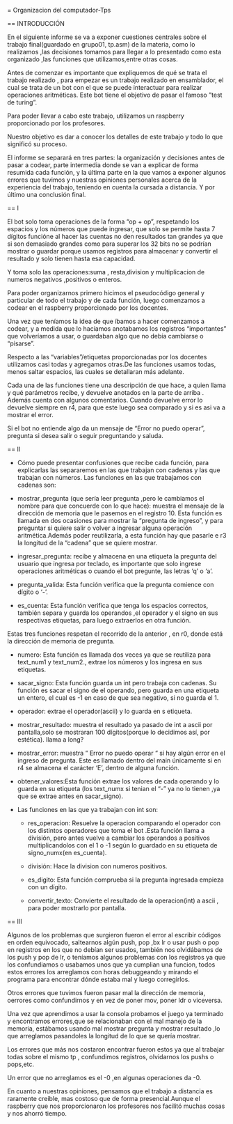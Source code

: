 = Organizacion del computador-Tps

== INTRODUCCIÓN

En el siguiente informe se va a exponer cuestiones centrales sobre el trabajo
final(guardado en grupo01, tp.asm) de la materia, como lo realizamos ,las decisiones
tomamos para llegar a lo presentado como esta organizado ,las funciones que
utilizamos,entre otras cosas.

Antes de comenzar es importante que expliquemos de qué se trata el trabajo realizado ,
para empezar es un trabajo realizado en ensamblador, el cual se trata de un bot con el que
se puede interactuar para realizar operaciones aritméticas. Este bot tiene el objetivo de
pasar el famoso ”test de turing”.

Para poder llevar a cabo este trabajo, utilizamos un raspberry proporcionado por los
profesores.

Nuestro objetivo es dar a conocer los detalles de este trabajo y todo lo que significó su
proceso.

El informe se separará en tres partes: la organización y decisiones antes de pasar a codear,
parte intermedia donde se van a explicar de forma resumida cada función, y la última parte
en la que vamos a exponer algunos errores que tuvimos y nuestras opiniones personales
acerca de la experiencia del trabajo, teniendo en cuenta la cursada a distancia. Y por último
una conclusión final.

== I

El bot solo toma operaciones de la forma “op + op”, respetando los espacios y los números
que puede ingresar, que solo se permite hasta 7 dígitos funcióne al hacer las cuentas no
den resultados tan grandes ya que si son demasiado grandes como para superar los 32 bits
no se podrían mostrar o guardar porque usamos registros para almacenar y convertir el
resultado y solo tienen hasta esa capacidad.

Y toma solo las operaciones:suma , resta,division y multiplicacion de numeros negativos
,positivos o enteros.

Para poder organizarnos primero hicimos el pseudocódigo general y particular de todo el
trabajo y de cada función, luego comenzamos a codear en el raspberry proporcionado por
los docentes.

Una vez que teníamos la idea de que íbamos a hacer comenzamos a codear, y a medida
que lo hacíamos anotabamos los registros “importantes” que volveríamos a usar, o
guardaban algo que no debía cambiarse o “pisarse”.

Respecto a las “variables”/etiquetas proporcionadas por los docentes utilizamos casi todas
y agregamos otras.De las funciones usamos todas, menos saltar espacios, las cuales se
detallaran más adelante.

Cada una de las funciones tiene una descripción de que hace, a quien llama y qué
parámetros recibe, y devuelve anotados en la parte de arriba . Además cuenta con algunos
comentarios. Cuando devuelve error lo devuelve siempre en r4, para que este luego sea
comparado y si es asi va a mostrar el error.

Si el bot no entiende algo da un mensaje de “Error no puedo operar”, pregunta si desea salir
o seguir preguntando y saluda.

== II

- Cómo puede presentar confusiones que recibe cada función, para explicarlas las
separaremos en las que trabajan con cadenas y las que trabajan con números.
Las funciones en las que trabajamos con cadenas son:

 * mostrar_pregunta (que sería leer pregunta ,pero le cambiamos el nombre para que
concuerde con lo que hace): muestra el mensaje de la dirección de memoria que le
pasemos en el registro 10. Esta función es llamada en dos ocasiones para mostrar la
“pregunta de ingreso”, y para preguntar si quiere salir o volver a ingresar alguna operación
aritmética.Además poder reutilizarla, a esta función hay que pasarle e r3 la longitud de la
“cadena” que se quiere mostrar.

 * ingresar_pregunta: recibe y almacena en una etiqueta la pregunta del usuario que ingresa
 por teclado, es importante que solo ingrese operaciones aritméticas o cuando el bot
 pregunte, las letras ‘q’ o ‘a’.

 * pregunta_valida: Esta función verifica que la pregunta comience con dígito o ‘-’.

 * es_cuenta: Esta función verifica que tenga los espacios correctos, también separa y guarda
 los operandos ,el operador y el signo en sus respectivas etiquetas, para luego extraerlos en
 otra función.

Estas tres funciones respetan el recorrido de la anterior , en r0, donde está la dirección de
memoria de pregunta.

 * numero: Esta función es llamada dos veces ya que se reutiliza para text_num1 y
 text_num2., extrae los números y los ingresa en sus etiquetas.

 * sacar_signo: Esta función guarda un int pero trabaja con cadenas. Su función es sacar el
 signo de el operando, pero guarda en una etiqueta un entero, el cual es -1 en caso de que
 sea negativo, si no guarda el 1.

 * operador: extrae el operador(ascii) y lo guarda en s etiqueta.

 * mostrar_resultado: muestra el resultado ya pasado de int a ascii por pantalla,solo se
mostraran 100 dígitos(porque lo decidimos así, por estética). llama a long?

 * mostrar_error: muestra “ Error no puedo operar “ si hay algún error en el ingreso de
pregunta. Este es llamado dentro del main únicamente si en r4 se almacena el carácter ‘E’,
dentro de alguna función.

 * obtener_valores:Esta función extrae los valores de cada operando y lo guarda en su
etiqueta (los text_numx si tenian el “-” ya no lo tienen ,ya que se extrae antes en
sacar_signo).

- Las funciones en las que ya trabajan con int son:

  * res_operacion: Resuelve la operacion comparando el operador con los distintos
    operadores que toma el bot .Esta función llama a división, pero antes vuelve a cambiar los
    operandos a positivos multiplicandolos con el 1 o -1 según lo guardado en su etiqueta de
    signo_numx(en es_cuenta).

  * división: Hace la division con numeros positivos.

  * es_digito: Esta función comprueba si la pregunta ingresada empieza con un dígito.

  * convertir_texto: Convierte el resultado de la operacion(int) a ascii , para poder mostrarlo
    por pantalla.

== III

Algunos de los problemas que surgieron fueron el error al escribir códigos en orden
equivocado, saltearnos algún push, pop ,bx lr o usar push o pop en registros en los que no
debían ser usados, también nos olvidábamos de los push y pop de lr, o teníamos algunos
problemas con los registros ya que los confundiamos o usabamos unos que ya cumplian
una funcion, todos estos errores los arreglamos con horas debuggeando y mirando el
programa para encontrar dónde estaba mal y luego corregirlos.

Otros errores que tuvimos fueron pasar mal la dirección de memoria, oerrores como
confundirnos y en vez de poner mov, poner ldr o viceversa.

Una vez que aprendimos a usar la consola probamos el juego ya terminado y encontramos
errores,que se relacionaban con el mal manejo de la memoria, estábamos usando mal
mostrar pregunta y mostrar resultado ,lo que arreglamos pasandoles la longitud de lo que se
quería mostrar.

Los errores que más nos costaron encontrar fueron estos ya que al trabajar todas sobre el
mismo tp , confundimos registros, olvidarnos los pushs o pops,etc.

Un error que no arreglamos es el -0 ,en algunas operaciones da -0.

En cuanto a nuestras opiniones, pensamos que el trabajo a distancia es raramente creible,
mas costoso que de forma presencial.Aunque el raspberry que nos proporcionaron los
profesores nos facilitó muchas cosas y nos ahorró tiempo.

